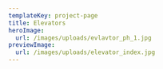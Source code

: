 ```yaml
---
templateKey: project-page
title: Elevators
heroImage:
  url: /images/uploads/evlavtor_ph_1.jpg
previewImage:
  url: /images/uploads/elevator_index.jpg
---
```


